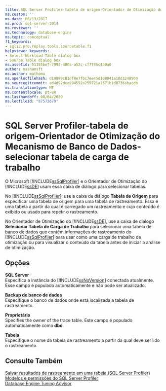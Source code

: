 ```yaml
---
title: SQL Server Profiler-tabela de origem-Orientador de Otimização do Mecanismo de Banco de Dados-selecionar tabela de carga de trabalho | Microsoft Docs
ms.custom: ''
ms.date: 06/13/2017
ms.prod: sql-server-2014
ms.reviewer: ''
ms.technology: database-engine
ms.topic: conceptual
f1_keywords:
- sql12.pro.replay.tools.sourcetable.f1
helpviewer_keywords:
- Select Workload Table dialog box
- Source Table dialog box
ms.assetid: 51185be7-7092-480a-a52c-cf7786c4a0a0
author: mashamsft
ms.author: mathoma
ms.openlocfilehash: d10899c01df8e7fbc7ee45d108841a18d3248500
ms.sourcegitcommit: ad4d92dce894592a259721a1571b1d8736abacdb
ms.translationtype: MT
ms.contentlocale: pt-BR
ms.lasthandoff: 08/04/2020
ms.locfileid: "87572670"
---
```

# <a name="sql-server-profiler---source-table-database-engine-tuning-advisor---select-workload-table"></a>SQL Server Profiler-tabela de origem-Orientador de Otimização do Mecanismo de Banco de Dados-selecionar tabela de carga de trabalho
  O Microsoft [!INCLUDE[ssSqlProfiler](../includes/sssqlprofiler-md.md)] e o Orientador de Otimização do [!INCLUDE[ssDE](../includes/ssde-md.md)] usam essa caixa de diálogo para selecionar tabelas.  
  
 No [!INCLUDE[ssSqlProfiler](../includes/sssqlprofiler-md.md)], use a caixa de diálogo **Tabela de Origem** para especificar uma tabela de origem para uma tabela de rastreamento. Essa é uma tabela a partir da qual é carregado um rastreamento e cujo conteúdo é exibido ou usado para repetir o rastreamento.  
  
 No Orientador de Otimização do [!INCLUDE[ssDE](../includes/ssde-md.md)], use a caixa de diálogo **Selecionar Tabela de Carga de Trabalho** para selecionar uma tabela de banco de dados que contém informações de rastreamento do [!INCLUDE[ssSqlProfiler](../includes/sssqlprofiler-md.md)] para usar como uma carga de trabalho de otimização ou para visualizar o conteúdo da tabela antes de iniciar a análise de otimização.  
  
## <a name="options"></a>Opções  
 **SQL Server**  
 Especifica a instância do [!INCLUDE[ssNoVersion](../includes/ssnoversion-md.md)] conectada atualmente. Esse campo é populado automaticamente e não pode ser atualizado.  
  
 **Backup de banco de dados**  
 Especifique o banco de dados onde está localizada a tabela de rastreamento.  
  
 **Proprietário**  
 Specifies the owner of the trace table. Este campo é populado automaticamente como **dbo**.  
  
 **Tabela**  
 Especifique o nome da tabela de rastreamento a partir da qual deve ser lido o rastreamento.  
  
## <a name="see-also"></a>Consulte Também  
 [Salvar resultados de rastreamento em uma tabela &#40;SQL Server Profiler&#41;](../tools/sql-server-profiler/save-trace-results-to-a-table-sql-server-profiler.md)   
 [Modelos e permissões do SQL Server Profiler](../tools/sql-server-profiler/sql-server-profiler-templates-and-permissions.md)   
 [Database Engine Tuning Advisor](../relational-databases/performance/database-engine-tuning-advisor.md)  
  
  
